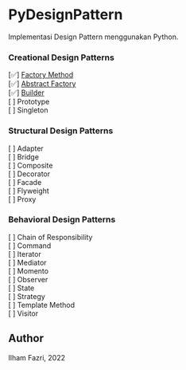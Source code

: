 # PyDesignPattern
Implementasi Design Pattern menggunakan Python.

### Creational Design Patterns
[✅] [Factory Method](01_factory_method) </br>
[✅] [Abstract Factory](02_abstract_factory) </br>
[✅] [Builder](03_builder) </br>
[ ] Prototype </br>
[ ] Singleton </br>


### Structural Design Patterns
[ ] Adapter </br>
[ ] Bridge </br>
[ ] Composite </br>
[ ] Decorator </br>
[ ] Facade </br>
[ ] Flyweight </br>
[ ] Proxy </br>

### Behavioral Design Patterns
[ ] Chain of Responsibility </br>
[ ] Command </br>
[ ] Iterator </br>
[ ] Mediator </br>
[ ] Momento </br>
[ ] Observer </br>
[ ] State </br>
[ ] Strategy </br>
[ ] Template Method </br>
[ ] Visitor </br>

## Author
Ilham Fazri, 2022
